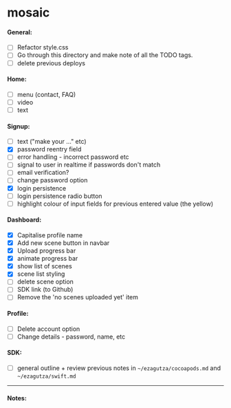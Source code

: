 # mosaic

#### General:

- [ ] Refactor style.css
- [ ] Go through this directory and make note of all the TODO tags.
- [ ] delete previous deploys

#### Home:

- [ ] menu (contact, FAQ)
- [ ] video
- [ ] text

#### Signup:

- [ ] text ("make your ..." etc)
- [x] password reentry field
- [ ] error handling - incorrect password etc
- [ ] signal to user in realtime if passwords don't match
- [ ] email verification?
- [ ] change password option
- [x] login persistence
- [ ] login persistence radio button
- [ ] highlight colour of input fields for previous entered value (the yellow)

#### Dashboard:

- [x] Capitalise profile name
- [x] Add new scene button in navbar
- [x] Upload progress bar
- [x] animate progress bar
- [x] show list of scenes
- [x] scene list styling
- [ ] delete scene option
- [ ] SDK link (to Github)
- [ ] Remove the 'no scenes uploaded yet' item

#### Profile:

- [ ] Delete account option
- [ ] Change details - password, name, etc

#### SDK:

- [ ] general outline + review previous notes in `~/ezagutza/cocoapods.md` and `~/ezagutza/swift.md`

----

#### Notes:

